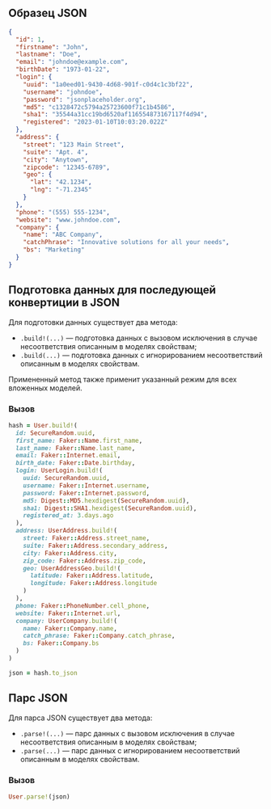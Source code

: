## Образец JSON

```json
{
  "id": 1,
  "firstname": "John",
  "lastname": "Doe",
  "email": "johndoe@example.com",
  "birthDate": "1973-01-22",
  "login": {
    "uuid": "1a0eed01-9430-4d68-901f-c0d4c1c3bf22",
    "username": "johndoe",
    "password": "jsonplaceholder.org",
    "md5": "c1328472c5794a25723600f71c1b4586",
    "sha1": "35544a31cc19bd6520af116554873167117f4d94",
    "registered": "2023-01-10T10:03:20.022Z"
  },
  "address": {
    "street": "123 Main Street",
    "suite": "Apt. 4",
    "city": "Anytown",
    "zipcode": "12345-6789",
    "geo": {
      "lat": "42.1234",
      "lng": "-71.2345"
    }
  },
  "phone": "(555) 555-1234",
  "website": "www.johndoe.com",
  "company": {
    "name": "ABC Company",
    "catchPhrase": "Innovative solutions for all your needs",
    "bs": "Marketing"
  }
}
```

## Подготовка данных для последующей конвертиции в JSON

Для подготовки данных существует два метода:

- `.build!(...)` — подготовка данных с вызовом исключения в случае несоответствия описанным в моделях свойствам;
- `.build(...)` — подготовка данных с игнорированием несоответствий описанным в моделях свойствам.

Примененный метод также применит указанный режим для всех вложенных моделей.

### Вызов

```ruby
hash = User.build!(
  id: SecureRandom.uuid,
  first_name: Faker::Name.first_name,
  last_name: Faker::Name.last_name,
  email: Faker::Internet.email,
  birth_date: Faker::Date.birthday,
  login: UserLogin.build!(
    uuid: SecureRandom.uuid,
    username: Faker::Internet.username,
    password: Faker::Internet.password,
    md5: Digest::MD5.hexdigest(SecureRandom.uuid),
    sha1: Digest::SHA1.hexdigest(SecureRandom.uuid),
    registered_at: 3.days.ago
  ),
  address: UserAddress.build!(
    street: Faker::Address.street_name,
    suite: Faker::Address.secondary_address,
    city: Faker::Address.city,
    zip_code: Faker::Address.zip_code,
    geo: UserAddressGeo.build!(
      latitude: Faker::Address.latitude,
      longitude: Faker::Address.longitude
    )
  ),
  phone: Faker::PhoneNumber.cell_phone,
  website: Faker::Internet.url,
  company: UserCompany.build!(
    name: Faker::Company.name,
    catch_phrase: Faker::Company.catch_phrase,
    bs: Faker::Company.bs
  )
)
```

```ruby
json = hash.to_json
```

## Парс JSON

Для парса JSON существует два метода:

- `.parse!(...)` — парс данных с вызовом исключения в случае несоответствия описанным в моделях свойствам;
- `.parse(...)` — парс данных с игнорированием несоответствий описанным в моделях свойствам.

### Вызов

```ruby
User.parse!(json)
```
